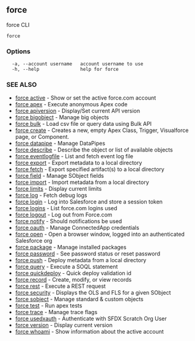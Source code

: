 ## force

force CLI

```
force
```

### Options

```
  -a, --account username   account username to use
  -h, --help               help for force
```

### SEE ALSO

* [force active](force_active.md)	 - Show or set the active force.com account
* [force apex](force_apex.md)	 - Execute anonymous Apex code
* [force apiversion](force_apiversion.md)	 - Display/Set current API version
* [force bigobject](force_bigobject.md)	 - Manage big objects
* [force bulk](force_bulk.md)	 - Load csv file or query data using Bulk API
* [force create](force_create.md)	 - Creates a new, empty Apex Class, Trigger, Visualforce page, or Component.
* [force datapipe](force_datapipe.md)	 - Manage DataPipes
* [force describe](force_describe.md)	 - Describe the object or list of available objects
* [force eventlogfile](force_eventlogfile.md)	 - List and fetch event log file
* [force export](force_export.md)	 - Export metadata to a local directory
* [force fetch](force_fetch.md)	 - Export specified artifact(s) to a local directory
* [force field](force_field.md)	 - Manage SObject fields
* [force import](force_import.md)	 - Import metadata from a local directory
* [force limits](force_limits.md)	 - Display current limits
* [force log](force_log.md)	 - Fetch debug logs
* [force login](force_login.md)	 - Log into Salesforce and store a session token
* [force logins](force_logins.md)	 - List force.com logins used
* [force logout](force_logout.md)	 - Log out from Force.com
* [force notify](force_notify.md)	 - Should notifications be used
* [force oauth](force_oauth.md)	 - Manage ConnectedApp credentials
* [force open](force_open.md)	 - Open a browser window, logged into an authenticated Salesforce org
* [force package](force_package.md)	 - Manage installed packages
* [force password](force_password.md)	 - See password status or reset password
* [force push](force_push.md)	 - Deploy metadata from a local directory
* [force query](force_query.md)	 - Execute a SOQL statement
* [force quickdeploy](force_quickdeploy.md)	 - Quick deploy validation id
* [force record](force_record.md)	 - Create, modify, or view records
* [force rest](force_rest.md)	 - Execute a REST request
* [force security](force_security.md)	 - Displays the OLS and FLS for a given SObject
* [force sobject](force_sobject.md)	 - Manage standard & custom objects
* [force test](force_test.md)	 - Run apex tests
* [force trace](force_trace.md)	 - Manage trace flags
* [force usedxauth](force_usedxauth.md)	 - Authenticate with SFDX Scratch Org User
* [force version](force_version.md)	 - Display current version
* [force whoami](force_whoami.md)	 - Show information about the active account

